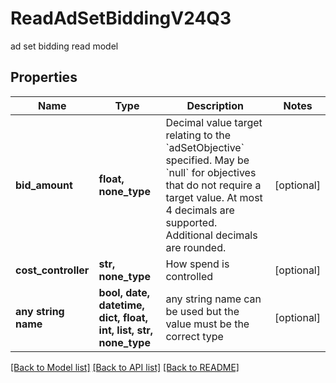 # ReadAdSetBiddingV24Q3

ad set bidding read model

## Properties
Name | Type | Description | Notes
------------ | ------------- | ------------- | -------------
**bid_amount** | **float, none_type** | Decimal value target relating to the &#x60;adSetObjective&#x60; specified. May be &#x60;null&#x60; for objectives that do not require a target value. At most 4 decimals are supported. Additional decimals are rounded. | [optional] 
**cost_controller** | **str, none_type** | How spend is controlled | [optional] 
**any string name** | **bool, date, datetime, dict, float, int, list, str, none_type** | any string name can be used but the value must be the correct type | [optional]

[[Back to Model list]](../README.md#documentation-for-models) [[Back to API list]](../README.md#documentation-for-api-endpoints) [[Back to README]](../README.md)


